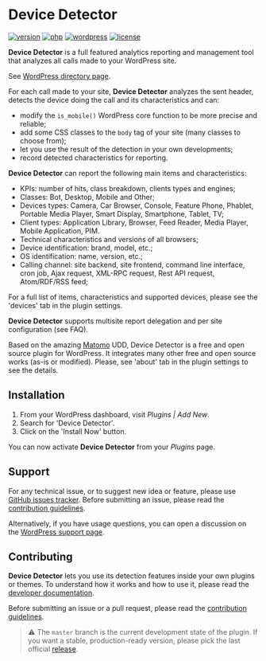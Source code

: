 # Device Detector
[![version](https://badgen.net/github/release/Pierre-Lannoy/wp-device-detector/)](https://wordpress.org/plugins/device-detector/)
[![php](https://badgen.net/badge/php/7.2+/green)](https://wordpress.org/plugins/device-detector/)
[![wordpress](https://badgen.net/badge/wordpress/5.2+/green)](https://wordpress.org/plugins/device-detector/)
[![license](https://badgen.net/github/license/Pierre-Lannoy/wp-device-detector/)](/license.txt)

__Device Detector__ is a full featured analytics reporting and management tool that analyzes all calls made to your WordPress site.

See [WordPress directory page](https://wordpress.org/plugins/device-detector/). 

For each call made to your site, __Device Detector__ analyzes the sent header, detects the device doing the call and its characteristics and can:

* modify the `is_mobile()` WordPress core function to be more precise and reliable;
* add some CSS classes to the `body` tag of your site (many classes to choose from);
* let you use the result of the detection in your own developments;
* record detected characteristics for reporting.

__Device Detector__ can report the following main items and characteristics:

* KPIs: number of hits, class breakdown, clients types and engines;
* Classes: Bot, Desktop, Mobile and Other;
* Devices types: Camera, Car Browser, Console, Feature Phone, Phablet, Portable Media Player, Smart Display, Smartphone, Tablet, TV;
* Client types: Application Library, Browser, Feed Reader, Media Player, Mobile Application, PIM.
* Technical characteristics and versions of all browsers;
* Device identification: brand, model, etc.;
* OS identification: name, version, etc.;
* Calling channel: site backend, site frontend, command line interface, cron job, Ajax request, XML-RPC request, Rest API request, Atom/RDF/RSS feed;

For a full list of items, characteristics and supported devices, please see the 'devices' tab in the plugin settings.

__Device Detector__ supports multisite report delegation and per site configuration (see FAQ).

Based on the amazing [Matomo](https://github.com/matomo-org/matomo) UDD, Device Detector is a free and open source plugin for WordPress.  It integrates many other free and open source works (as-is or modified). Please, see 'about' tab in the plugin settings to see the details.

## Installation

1. From your WordPress dashboard, visit _Plugins | Add New_.
2. Search for 'Device Detector'.
3. Click on the 'Install Now' button.

You can now activate __Device Detector__ from your _Plugins_ page.

## Support

For any technical issue, or to suggest new idea or feature, please use [GitHub issues tracker](https://github.com/Pierre-Lannoy/wp-device-detector/issues). Before submitting an issue, please read the [contribution guidelines](CONTRIBUTING.md).

Alternatively, if you have usage questions, you can open a discussion on the [WordPress support page](https://wordpress.org/support/plugin/device-detector/). 

## Contributing

__Device Detector__ lets you use its detection features inside your own plugins or themes. To understand how it works and how to use it, please read the [developer documentation](DEVELOPER.md).

Before submitting an issue or a pull request, please read the [contribution guidelines](CONTRIBUTING.md).

> ⚠️ The `master` branch is the current development state of the plugin. If you want a stable, production-ready version, please pick the last official [release](https://github.com/Pierre-Lannoy/wp-device-detector/releases).

